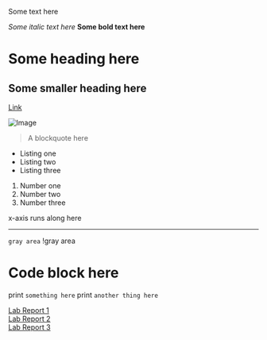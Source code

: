 Some text here

*Some italic text here*
**Some bold text here**
# Some heading here
## Some smaller heading here
[Link](http://minesweeperonline.com)

![Image](https://ecdn.teacherspayteachers.com/thumbitem/Dice-and-Dominoes-Clipart-Graphics-FREE-1497374706/original-306749-3.jpg)

>A blockquote here
* Listing one
* Listing two
* Listing three

1. Number one
2. Number two
3. Number three

x-axis runs along here
___

`gray area` !gray area
# Code block here
print `something here`
print `another thing here`

[Lab Report 1](https://alixintong.github.io/cse15l-lab-reports/lab-report-1-week-2.html)
\
[Lab Report 2](https://alixintong.github.io/cse15l-lab-reports/lab-report-2-week-4.html)
\
[Lab Report 3](https://alixintong.github.io/cse15l-lab-reports/lab-report-3-week-6.html)
